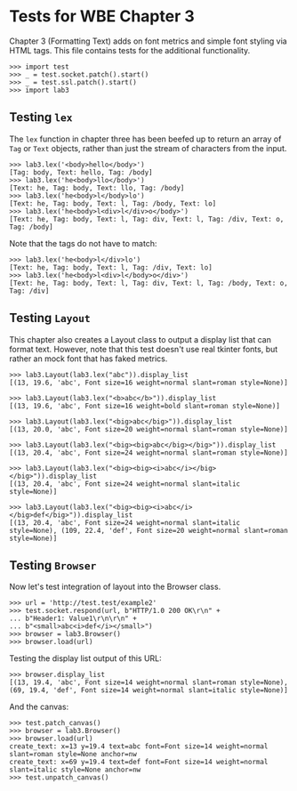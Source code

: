 Tests for WBE Chapter 3
=======================

Chapter 3 (Formatting Text) adds on font metrics and simple font styling via
HTML tags. This file contains tests for the additional functionality.

    >>> import test
    >>> _ = test.socket.patch().start()
    >>> _ = test.ssl.patch().start()
    >>> import lab3

Testing `lex`
-------------

The `lex` function in chapter three has been beefed up to return an array
of `Tag` or `Text` objects, rather than just the stream of characters from the
input.

    >>> lab3.lex('<body>hello</body>')
    [Tag: body, Text: hello, Tag: /body]
    >>> lab3.lex('he<body>llo</body>')
    [Text: he, Tag: body, Text: llo, Tag: /body]
    >>> lab3.lex('he<body>l</body>lo')
    [Text: he, Tag: body, Text: l, Tag: /body, Text: lo]
    >>> lab3.lex('he<body>l<div>l</div>o</body>')
    [Text: he, Tag: body, Text: l, Tag: div, Text: l, Tag: /div, Text: o, Tag: /body]

Note that the tags do not have to match:

    >>> lab3.lex('he<body>l</div>lo')
    [Text: he, Tag: body, Text: l, Tag: /div, Text: lo]
    >>> lab3.lex('he<body>l<div>l</body>o</div>')
    [Text: he, Tag: body, Text: l, Tag: div, Text: l, Tag: /body, Text: o, Tag: /div]

Testing `Layout`
----------------

This chapter also creates a Layout class to output a display list that can
format text. However, note that this test doesn't use real tkinter fonts, but
rather an mock font that has faked metrics.

    >>> lab3.Layout(lab3.lex("abc")).display_list
    [(13, 19.6, 'abc', Font size=16 weight=normal slant=roman style=None)]

    >>> lab3.Layout(lab3.lex("<b>abc</b>")).display_list
    [(13, 19.6, 'abc', Font size=16 weight=bold slant=roman style=None)]
    
    >>> lab3.Layout(lab3.lex("<big>abc</big>")).display_list
    [(13, 20.0, 'abc', Font size=20 weight=normal slant=roman style=None)]

    >>> lab3.Layout(lab3.lex("<big><big>abc</big></big>")).display_list
    [(13, 20.4, 'abc', Font size=24 weight=normal slant=roman style=None)]

    >>> lab3.Layout(lab3.lex("<big><big><i>abc</i></big></big>")).display_list
    [(13, 20.4, 'abc', Font size=24 weight=normal slant=italic style=None)]

    >>> lab3.Layout(lab3.lex("<big><big><i>abc</i></big>def</big>")).display_list
    [(13, 20.4, 'abc', Font size=24 weight=normal slant=italic style=None), (109, 22.4, 'def', Font size=20 weight=normal slant=roman style=None)]

Testing `Browser`
-----------------

Now let's test integration of layout into the Browser class.

    >>> url = 'http://test.test/example2'
    >>> test.socket.respond(url, b"HTTP/1.0 200 OK\r\n" +
    ... b"Header1: Value1\r\n\r\n" +
    ... b"<small>abc<i>def</i></small>")
    >>> browser = lab3.Browser()
    >>> browser.load(url)

Testing the display list output of this URL:

    >>> browser.display_list
    [(13, 19.4, 'abc', Font size=14 weight=normal slant=roman style=None), (69, 19.4, 'def', Font size=14 weight=normal slant=italic style=None)]

And the canvas:

    >>> test.patch_canvas()
    >>> browser = lab3.Browser()
    >>> browser.load(url)
    create_text: x=13 y=19.4 text=abc font=Font size=14 weight=normal slant=roman style=None anchor=nw
    create_text: x=69 y=19.4 text=def font=Font size=14 weight=normal slant=italic style=None anchor=nw
    >>> test.unpatch_canvas()
